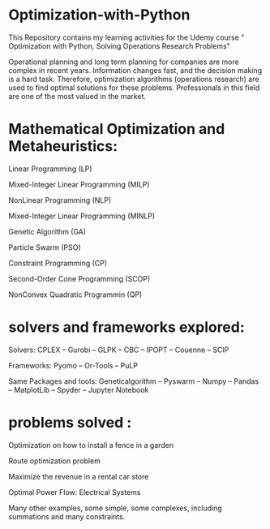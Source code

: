 # Optimization-with-Python
This Repository contains my learning activities for the Udemy course " Optimization with Python, Solving Operations Research Problems"

Operational planning and long term planning for companies are more complex in recent years. Information changes fast, and the decision making is a hard task. Therefore, optimization algorithms (operations research) are used to find optimal solutions for these problems. Professionals in this field are one of the most valued in the market.

 Mathematical Optimization and Metaheuristics:
 =============================================

Linear Programming (LP)

Mixed-Integer Linear Programming (MILP)

NonLinear Programming (NLP)

Mixed-Integer Linear Programming (MINLP)

Genetic Algorithm (GA)

Particle Swarm (PSO)

Constraint Programming (CP)

Second-Order Cone Programming (SCOP)

NonConvex Quadratic Programmin (QP)



solvers and frameworks explored:
================================

Solvers: CPLEX – Gurobi – GLPK – CBC – IPOPT – Couenne – SCIP

Frameworks: Pyomo – Or-Tools – PuLP

Same Packages and tools: Geneticalgorithm – Pyswarm – Numpy – Pandas – MatplotLib – Spyder – Jupyter Notebook




problems  solved :
==================

Optimization on how to install a fence in a garden

Route optimization problem

Maximize the revenue in a rental car store

Optimal Power Flow: Electrical Systems

Many other examples, some simple, some complexes, including summations and many constraints.

